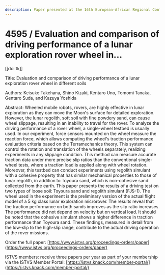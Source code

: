 ```yaml
---
description: Paper presented at the 16th European-African Regional Conference of the ISTVS
---
```


# 4595 / Evaluation and comparison of driving performance of a lunar exploration rover wheel in...

\[\[doi tk]]

Title: Evaluation and comparison of driving performance of a lunar exploration rover wheel in different soils

Authors: Keisuke Takehana, Shino Kizaki, Kentaro Uno, Tomomi Tanaka, Gentaro Suda, and Kazuya Yoshida

Abstract: Wheeled mobile robots, rovers, are highly effective in lunar exploration as they can move the Moon's surface for detailed exploration. However, the lunar regolith, soft soil with fine powdery sand, can cause wheel slippage, resulting in an inability to travel for the rover. To analyze the driving performance of a rover wheel, a single-wheel testbed is usually used. In our experiment, force sensors mounted on the wheel measure the reaction force, which allows computing the wheel's traction performance evaluation criteria based on the Terramechanics theory. This system can control the rotation and translation of the wheels separately, realizing experiments in any slippage condition. This method can measure accurate traction data under more precise slip ratios than the conventional single-wheel tests, where a traction load is applied along with wheel rotation. Moreover, this testbed can conduct experiments using regolith simulant with a cohesive property that has similar mechanical properties to those of lunar regolith, in addition to Toyoura sand, which is non-cohesive sand collected from the earth. This paper presents the results of a driving test on two types of loose soil: Toyoura sand and regolith simulant (FJS-1). The wheel used in the experiment is the preliminary version of the actual flight model of a 5 kg class lunar exploration microrover. The results reveal that the traction performance on both sands improves as the slip ratio increases. The performance did not depend on velocity but on vertical load. It should be noted that the cohesive simulant shows a higher difference in traction performance than Toyoura sand. These findings, measured in detail from the low-slip to the high-slip range, contribute to the actual driving operation of the rover missions.

Order the full paper: [https://www.istvs.org/proceedings-orders/paper](https://www.istvs.org/proceedings-orders/paper)

ISTVS members: receive three papers per year as part of your membership via the ISTVS Member Portal: [https://istvs.knack.com/member-portal/](https://istvs.knack.com/member-portal/)

